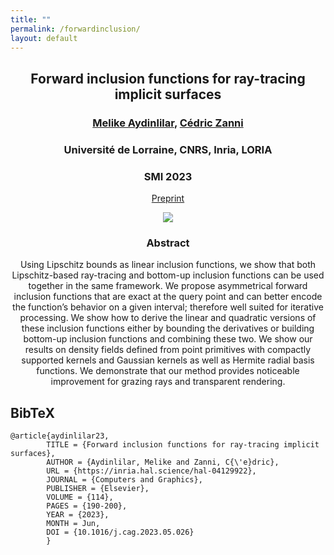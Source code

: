 ```yaml
---
title: ""
permalink: /forwardinclusion/
layout: default
---
```


<style type="text/css" media="screen">
  .container {
    margin: 10px auto;
    text-align: center;
  }
  h1 {
    margin: 10px 0;
    font-size: 4em;
    line-height: 1;
    letter-spacing: -1px;
  }
</style>


<div class="container">
  <h2><strong>Forward inclusion functions for ray-tracing implicit surfaces</strong></h2>
  <h3> <a href="https://melikea.github.io">Melike Aydinlilar</a>, <a href="https://members.loria.fr/CZanni/">Cédric Zanni</a> <h3>
  <h3>Université de Lorraine, CNRS, Inria, LORIA</h3> 
  <h3>SMI 2023</h3>

<a href="../Preprint.pdf" download="ForwardInclusionSMI2023">Preprint</a>

  
<img src="../img/web_teaser.png">
  
  <h3><strong>Abstract</strong></h3>
  <p>Using Lipschitz bounds as linear inclusion functions, we show that both Lipschitz-based ray-tracing and bottom-up inclusion functions can be used together in the same framework. We propose asymmetrical forward inclusion functions that are exact at the query point and can better encode the function’s behavior on a given interval; therefore well suited for iterative processing. We show how to derive the linear and quadratic versions of these inclusion functions either by bounding the derivatives or building bottom-up inclusion functions and combining these two. We show our results on density fields defined from point primitives with compactly supported kernels and Gaussian kernels as well as Hermite radial basis functions. We demonstrate that our method provides noticeable improvement for grazing rays and transparent rendering.</p>



<section class="section" style="text-align:left" id="BibTeX">
      <h2  style="text-align:left">BibTeX</h2>
      <pre><code style="text-align:left">@article{aydinlilar23,
        TITLE = {Forward inclusion functions for ray-tracing implicit surfaces},
        AUTHOR = {Aydinlilar, Melike and Zanni, C{\'e}dric},
        URL = {https://inria.hal.science/hal-04129922},
        JOURNAL = {Computers and Graphics},
        PUBLISHER = {Elsevier},
        VOLUME = {114},
        PAGES = {190-200},
        YEAR = {2023},
        MONTH = Jun,
        DOI = {10.1016/j.cag.2023.05.026}
        }</code></pre>
  </section>














